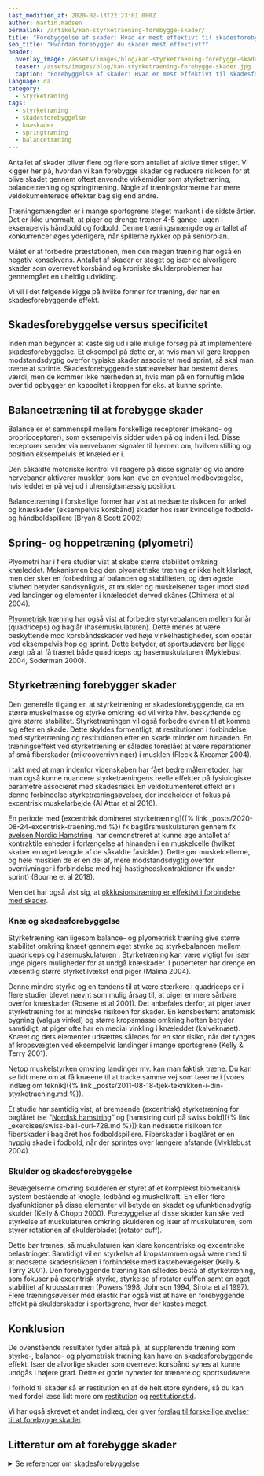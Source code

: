```yaml
---
last_modified_at: 2020-02-13T22:23:01.000Z
author: martin.madsen
permalink: /artikel/kan-styrketraening-forebygge-skader/
title: "Forebyggelse af skader: Hvad er mest effektivt til skadesforebyggelse?"
seo_title: "Hvordan forebygger du skader mest effektivt?"
header:
  overlay_image: /assets/images/blog/kan-styrketraening-forebygge-skader.jpg
  teaser: /assets/images/blog/kan-styrketraening-forebygge-skader.jpg
  caption: "Forebyggelse af skader: Hvad er mest effektivt til skadesforebyggelse?"
language: da
category:
  - Styrketræning
tags:
  - styrketræning
  - skadesforebyggelse
  - knæskader
  - springtræning
  - balancetræning
---
```

Antallet af skader bliver flere og flere som antallet af aktive timer stiger. Vi kigger her på, hvordan vi kan forebygge skader og reducere risikoen for at blive skadet gennem oftest anvendte virkemidler som styrketræning, balancetræning og springtræning. Nogle af træningsformerne har mere veldokumenterede effekter bag sig end andre.

Træningsmængden er i mange sportsgrene steget markant i de sidste årtier. Det er ikke unormalt, at piger og drenge træner 4-5 gange i ugen i eksempelvis håndbold og fodbold. Denne træningsmængde og antallet af konkurrencer øges yderligere, når spillerne rykker op på seniorplan.

Målet er at forbedre præstationen, men den megen træning har også en negativ konsekvens. Antallet af skader er steget og især de alvorligere skader som overrevet korsbånd og kroniske skulderproblemer har gennemgået en uheldig udvikling.

Vi vil i det følgende kigge på hvilke former for træning, der har en skadesforebyggende effekt.

## Skadesforebyggelse versus specificitet

Inden man begynder at kaste sig ud i alle mulige forsøg på at implementere skadesforebyggelse. Et eksempel på dette er, at hvis man vil gøre kroppen modstandsdygtig overfor typiske skader associeret med sprint, så skal man træne at sprinte. Skadesforebyggende støtteøvelser har bestemt deres værdi, men de kommer ikke nærheden at, hvis man på en fornuftig måde over tid opbygger en kapacitet i kroppen for eks. at kunne sprinte.

## Balancetræning til at forebygge skader

Balance er et sammenspil mellem forskellige receptorer (mekano- og proprioceptorer), som eksempelvis sidder uden på og inden i led. Disse receptorer sender via nervebaner signaler til hjernen om, hvilken stilling og position eksempelvis et knæled er i.

Den såkaldte motoriske kontrol vil reagere på disse signaler og via andre nervebaner aktiverer muskler, som kan lave en eventuel modbevægelse, hvis leddet er på vej ud i uhensigtsmæssig position.

Balancetræning i forskellige former har vist at nedsætte risikoen for ankel og knæskader (eksempelvis korsbånd) skader hos især kvindelige fodbold- og håndboldspillere (Bryan & Scott 2002)

## Spring- og hoppetræning (plyometri)

Plyometri har i flere studier vist at skabe større stabilitet omkring knæleddet. Mekanismen bag den plyometriske træning er ikke helt klarlagt, men der sker en forbedring af balancen og stabiliteten, og den øgede stivhed betyder sandsynligvis, at muskler og muskelsener tager imod stød ved landinger og elementer i knæleddet derved skånes (Chimera et al 2004).

[Plyometrisk træning](/plyometrisk-traening/) har også vist at forbedre styrkebalancen mellem forlår (quadriceps) og baglår (hasemuskulaturen). Dette menes at være beskyttende mod korsbåndsskader ved høje vinkelhastigheder, som opstår ved eksempelvis hop og sprint. Dette betyder, at sportsudøvere bør ligge vægt på at få trænet både quadriceps og hasemuskulaturen (Myklebust 2004, Soderman 2000).

## Styrketræning forebygger skader

Den generelle tilgang er, at styrketræning er skadesforebyggende, da en større muskelmasse og styrke omkring led vil virke hhv. beskyttende og give større stabilitet. Styrketræningen vil også forbedre evnen til at komme sig efter en skade. Dette skyldes formentligt, at restitutionen i forbindelse med styrketræning og restitutionen efter en skade minder om hinanden. En træningseffekt ved styrketræning er således foreslået at være reparationer af små fiberskader (mikrooverrivninger) i musklen (Fleck & Kreamer 2004).

I takt med at man indenfor videnskaben har fået bedre målemetoder, har man også kunne nuancere styrketræningens reelle effekter på fysiologiske parametre associeret med skadesrisici. En veldokumenteret effekt er i denne forbindelse styrketræningsøvelser, der indeholder et fokus på excentrisk muskelarbejde (Al Attar et al 2016).

En periode med [excentrisk domineret styrketræning]({% link _posts/2020-08-24-excentrisk-traening.md %}) fx baglårsmuskulaturen gennem fx [øvelsen Nordic Hamstring](/oevelse/nordic-hamstring/), har demonstreret at kunne øge antallet af kontraktile enheder i forlængelse af hinanden i en muskelcelle (hvilket skaber en øget længde af de såkaldte fasickler). Dette gør muskelcellerne, og hele musklen de er en del af, mere modstandsdygtig overfor overrivninger i forbindelse med høj-hastighedskontraktioner (fx under sprint) (Bourne et al 2018).

Men det har også vist sig, at [okklusionstræning er effektivt i forbindelse med skader](/introduktion-okklusionstraening/).

### Knæ og skadesforebyggelse

Styrketræning kan ligesom balance- og plyometrisk træning give større stabilitet omkring knæet gennem øget styrke og styrkebalancen mellem quadriceps og hasemuskulaturen . Styrketræning kan være vigtigt for især unge pigers muligheder for at undgå knæskader. I puberteten har drenge en væsentlig større styrketilvækst end piger (Malina 2004).

Denne mindre styrke og en tendens til at være stærkere i quadriceps er i flere studier blevet nævnt som mulig årsag til, at piger er mere sårbare overfor knæskader (Rosene et al 2001). Det anbefales derfor, at piger laver styrketræning for at mindske risikoen for skader. En kønsbestemt anatomisk bygning (valgus vinkel) og større kropsmasse omkring hoften betyder samtidigt, at piger ofte har en medial vinkling i knæleddet (kalveknæet). Knæet og dets elementer udsættes således for en stor risiko, når det tynges af kropsvægten ved eksempelvis landinger i mange sportsgrene (Kelly & Terry 2001).

Netop muskelstyrken omkring landinger mv. kan man faktisk træne. Du kan se lidt mere om at få knæene til at tracke samme vej som tæerne i [vores indlæg om teknik]({% link _posts/2011-08-18-tjek-teknikken-i-din-styrketraening.md %}).

Et studie har samtidig vist, at bremsende (excentrisk) styrketræning for baglåret (se ”[Nordisk hamstring](/oevelse/nordic-hamstring/)” og [hamstring curl på swiss bold]({% link _exercises/swiss-ball-curl-728.md %})) kan nedsætte risikoen for fiberskader i baglåret hos fodboldspillere. Fiberskader i baglåret er en hyppig skade i fodbold, når der sprintes over længere afstande (Myklebust 2004).

### Skulder og skadesforebyggelse

Bevægelserne omkring skulderen er styret af et komplekst biomekanisk system bestående af knogle, ledbånd og muskelkraft. En eller flere dysfunktioner på disse elementer vil betyde en skadet og ufunktionsdygtig skulder (Kelly & Chopp 2000). Forebyggelse af disse skader kan ske ved styrkelse af muskulaturen omkring skulderen og især af muskulaturen, som styrer rotationen af skulderbladet (rotator cuff).

Dette bør trænes, så muskulaturen kan klare koncentriske og excentriske belastninger. Samtidigt vil en styrkelse af kropstammen også være med til at nedsætte skadesrisikoen i forbindelse med kastebevægelser (Kelly & Terry 2001). Den forebyggende træning kan således bestå af styrketræning, som fokuser på excentrisk styrke, styrkelse af rotator cuff’en samt en øget stabilitet af kropsstammen (Powers 1998, Johnson 1994, Sirota et al 1997). Flere træningsøvelser med elastik har også vist at have en forebyggende effekt på skulderskader i sportsgrene, hvor der kastes meget.

## Konklusion

De ovenstående resultater tyder altså på, at supplerende træning som styrke-, balance- og plyometrisk træning kan have en skadesforebyggende effekt. Især de alvorlige skader som overrevet korsbånd synes at kunne undgås i højere grad. Dette er gode nyheder for trænere og sportsudøvere.

I forhold til skader så er restitution en af de helt store syndere, så du kan med fordel læse lidt mere om [restitution](/restitution/) og [restitutionstid](/restitutionstid/).

Vi har også skrevet et andet indlæg, der giver [forslag til forskellige øvelser til at forebygge skader](/skadesforebyggelse-skadesforebyggende-traening/).

## Litteratur om at forebygge skader

<details markdown="1">
  <summary>Se referencer om skadesforebyggelse</summary>

* Al Attar WS, Soomro N, Sinclair PJ, Pappas E, Sanders RH. Effect of injury prevention programs that include the Nordic hamstring exercise on hamstring injury rates in soccer players: a systematic review and meta-analysis. Sports Med. 2016;47(5):907–16.
* Bourne MN, Timmins RG, Opar DA, Pizzari T, Ruddy JD, Sims C, Williams MD, Shield AJ. An Evidence-Based Framework for Strengthening Exercises to Prevent Hamstring Injury. Sports Med. 2018 Feb;48(2):251-267. doi: 10.1007/s40279-017-0796-x. PMID: 29116573.
* Buchanan, Patricia A., og Vassilios G. Vardaxis. 2003. “Sex-Related and Age-Related Differences in Knee Strength of Basketball Players Ages 11-17 Years”. *Journal of Athletic Training* 38 (3): 231–37.
* Chimera, Nicole J., Kathleen A. Swanik, C. Buz Swanik, og Stephen J. Straub. 2004. “Effects of Plyometric Training on Muscle-Activation Strategies and Performance in Female Athletes”. *Journal of Athletic Training* 39 (1): 24–31.
* Fleck, Steven J., og William J. Kraemer. 2014. *Designing Resistance Training Programs, 4th Edition*. Fourth edition. Champaign, IL: Human Kinetics, Inc.
* Hides, J. A., G. A. Jull, og C. A. Richardson. 2001. “Long-Term Effects of Specific Stabilizing Exercises for First-Episode Low Back Pain”. *Spine* 26 (11): E243-248. <https://doi.org/10.1097/00007632-200106010-00004>.
* Hirokawa, S., M. Solomonow, Y. Lu, Z. P. Lou, og R. D’Ambrosia. 1992. “Anterior-Posterior and Rotational Displacement of the Tibia Elicited by Quadriceps Contraction”. *The American Journal of Sports Medicine* 20 (3): 299–306. <https://doi.org/10.1177/036354659202000311>.
* Hägglund, M, M Waldén, og J Ekstrand. 2006. “Previous injury as a risk factor for injury in elite football: a prospective study over two consecutive seasons”. *Br J Sports Med*, nr. 40 (juli): 767–72. <https://www.ncbi.nlm.nih.gov/pmc/articles/PMC2564391/>.
* Kelly, Lance, og Glenn Terry. 2001. “Team Handball: Shoulder Injuries, Rehabilitation, and Training”. *Sports Medicine and Arthroscopy Review* 9 (2): 115–23.
* Malina, Robert M., Claude Bouchard, og Oded Bar-Or. 2003. *Growth, Maturation, and Physical Activity*. Second edition. Champaign, Ill: Human Kinetics, Inc.
* Mjølsnes, Roald, Arni Arnason, Tor Østhagen, Truls Raastad, og Roald Bahr. 2004. “A 10-Week Randomized Trial Comparing Eccentric vs. Concentric Hamstring Strength Training in Well-Trained Soccer Players”. *Scandinavian Journal of Medicine & Science in Sports* 14 (5): 311–17. <https://doi.org/10.1046/j.1600-0838.2003.367.x>.
* More, R. C., B. T. Karras, R. Neiman, D. Fritschy, S. L. Woo, og D. M. Daniel. 1993. “Hamstrings--an Anterior Cruciate Ligament Protagonist. An in Vitro Study”. *The American Journal of Sports Medicine* 21 (2): 231–37. <https://doi.org/10.1177/036354659302100212>.
* Myers, Joseph B, Maria R Pasquale, Kevin G Laudner, Timothy C Sell, James P Bradley, og Scott M Lephart. 2005. “On-the-Field Resistance-Tubing Exercises for Throwers: An Electromyographic Analysis”. *Journal of Athletic Training* 40 (1): 15–22.
* Myklebust, Grethe, Lars Engebretsen, Ingeborg Hoff Br, Arnhild Skjølberg, Odd-Egil Olsen, og Roald Bahr. 2003. “Prevention of Anterior Cruciate Ligament Injuries in Female Team Handball Players: A Prospective Intervention Study Over Three Seasons”. *Clin J Sport Med* 13 (2): 8.
* Riemann, Bryan L., og Scott M. Lephart. 2002. “The Sensorimotor System, Part II: The Role of Proprioception in Motor Control and Functional Joint Stability”. *Journal of Athletic Training* 37 (1): 80–84.
* Rosene, John M., Tracey D. Fogarty, og Brian L. Mahaffey. 2001. “Isokinetic Hamstrings:Quadriceps Ratios in Intercollegiate Athletes”. *Journal of Athletic Training* 36 (4): 378–83.
* Söderman, K., S. Werner, T. Pietilä, B. Engström, og H. Alfredson. 2000. “Balance Board Training: Prevention of Traumatic Injuries of the Lower Extremities in Female Soccer Players? A Prospective Randomized Intervention Study”. *Knee Surgery, Sports Traumatology, Arthroscopy: Official Journal of the ESSKA* 8 (6): 356–63. <https://doi.org/10.1007/s001670000147>.
* Terry, Glenn C., og Thomas M. Chopp. 2000. “Functional Anatomy of the Shoulder”. *Journal of Athletic Training* 35 (3): 248–55.
* Aagaard, P., og A. Thorstensson. 2003. “Neuromuscular Aspects of Exercise: Adaptive Responses Evoked by Strength Training”. *Textbook of Sports Medicine*, 70–106.
</details>
